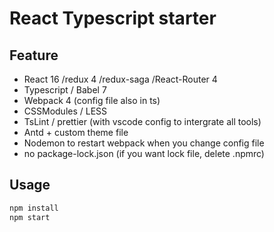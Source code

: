 # React Typescript starter

## Feature

- React 16 /redux 4 /redux-saga /React-Router 4
- Typescript / Babel 7
- Webpack 4 (config file also in ts)
- CSSModules / LESS
- TsLint / prettier (with vscode config to intergrate all tools)
- Antd + custom theme file
- Nodemon to restart webpack when you change config file
- no package-lock.json (if you want lock file, delete .npmrc)

## Usage

```js
npm install
npm start
```

